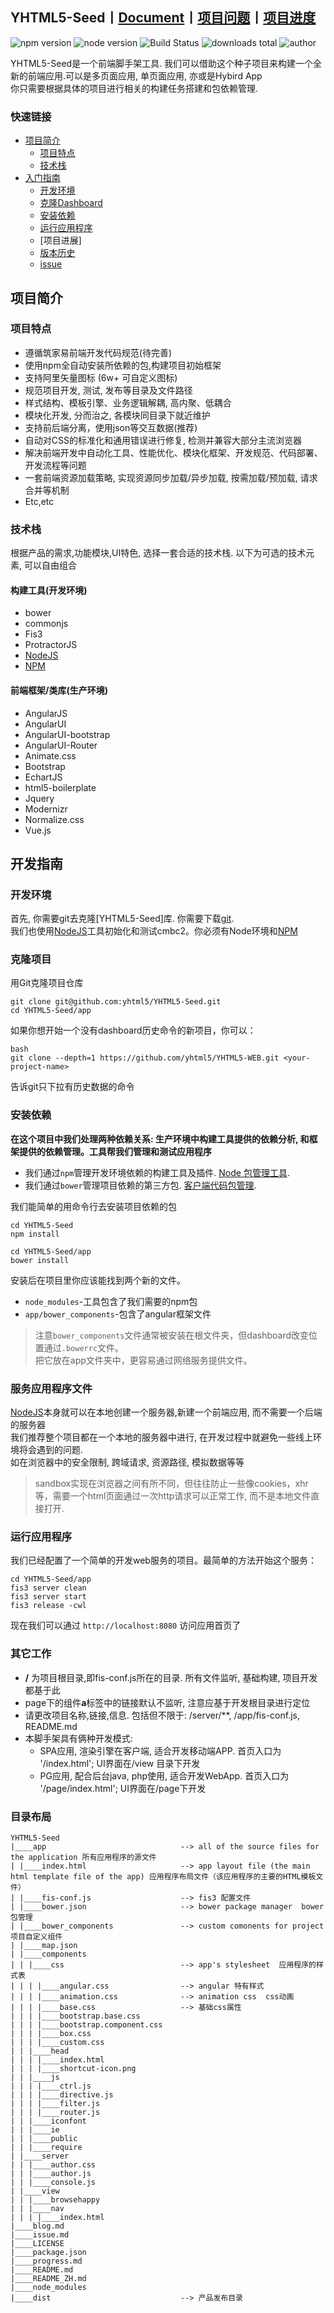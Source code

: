 ## YHTML5-Seed丨[Document]丨[项目问题]丨[项目进度]
               
![npm version] ![node version] ![Build Status] ![downloads total] ![author]

YHTML5-Seed是一个前端脚手架工具. 我们可以借助这个种子项目来构建一个全新的前端应用.可以是多页面应用, 单页面应用, 亦或是Hybird App   
你只需要根据具体的项目进行相关的构建任务搭建和包依赖管理.

### 快速链接
- [项目简介](#项目简介)
    - [项目特点](#项目特点)
    - [技术栈](#浏览器兼容)
- [入门指南](#入门指南)
    - [开发环境](#开发环境)
    - [克隆Dashboard](#克隆Dashboard)
    - [安装依赖](#安装依赖)
    - [运行应用程序](#运行应用程序)
    - [项目进展]
    - [版本历史](https://github.com/yhtml5/FW-Dashboard/blob/master/changeLog.md)
    - [issue]

## 项目简介 

### 项目特点  
  * 遵循筑家易前端开发代码规范(待完善)
  * 使用npm全自动安装所依赖的包,构建项目初始框架
  * 支持阿里矢量图标 (6w+ 可自定义图标)
  * 规范项目开发, 测试, 发布等目录及文件路径
  * 样式结构、模板引擎、业务逻辑解耦, 高内聚、低耦合
  * 模块化开发, 分而治之, 各模块同目录下就近维护 
  * 支持前后端分离，使用json等交互数据(推荐)
  * 自动对CSS的标准化和通用错误进行修复, 检测并兼容大部分主流浏览器
  * 解决前端开发中自动化工具、性能优化、模块化框架、开发规范、代码部署、开发流程等问题
  * 一套前端资源加载策略, 实现资源同步加载/异步加载, 按需加载/预加载, 请求合并等机制
  * Etc,etc

### 技术栈
根据产品的需求,功能模块,UI特色, 选择一套合适的技术栈. 以下为可选的技术元素, 可以自由组合

#### 构建工具(开发环境)
  * bower
  * commonjs
  * Fis3
  * ProtractorJS
  * [NodeJS]
  * [NPM]

#### 前端框架/类库(生产环境)
  * AngularJS
  * AngularUI
  * AngularUI-bootstrap
  * AngularUI-Router
  * Animate.css
  * Bootstrap
  * EchartJS 
  * html5-boilerplate
  * Jquery
  * Modernizr
  * Normalize.css
  * Vue.js

## 开发指南  
### 开发环境  
首先, 你需要git去克隆[YHTML5-Seed]库. 你需要下载[git].   
我们也使用[NodeJS]工具初始化和测试cmbc2。你必须有Node环境和[NPM]

### 克隆项目

用Git克隆项目仓库

```
git clone git@github.com:yhtml5/YHTML5-Seed.git 
cd YHTML5-Seed/app 
```

如果你想开始一个没有dashboard历史命令的新项目，你可以：

```
bash
git clone --depth=1 https://github.com/yhtml5/YHTML5-WEB.git <your-project-name>
```

告诉git只下拉有历史数据的命令

### 安装依赖

**在这个项目中我们处理两种依赖关系: 生产环境中构建工具提供的依赖分析, 和框架提供的依赖管理。工具帮我们管理和测试应用程序**

* 我们通过`npm`管理开发环境依赖的构建工具及插件. [Node 包管理工具][npm].  
* 我们通过`bower`管理项目依赖的第三方包. [客户端代码包管理][bower].

我们能简单的用命令行去安装项目依赖的包

```
cd YHTML5-Seed
npm install

cd YHTML5-Seed/app
bower install
```

安装后在项目里你应该能找到两个新的文件。  
* `node_modules`-工具包含了我们需要的npm包  
* `app/bower_components`-包含了angular框架文件  

> 注意`bower_components`文件通常被安装在根文件夹，但dashboard改变位置通过`.bowerrc`文件。  
> 把它放在app文件夹中，更容易通过网络服务提供文件。  

### 服务应用程序文件  
[NodeJS]本身就可以在本地创建一个服务器,新建一个前端应用, 而不需要一个后端的服务器  
我们推荐整个项目都在一个本地的服务器中进行, 在开发过程中就避免一些线上环境将会遇到的问题.   
如在浏览器中的安全限制, 跨域请求, 资源路径, 模拟数据等等  
> sandbox实现在浏览器之间有所不同，但往往防止一些像cookies，xhr等，需要一个html页面通过一次http请求可以正常工作, 而不是本地文件直接打开.  

### 运行应用程序
我们已经配置了一个简单的开发web服务的项目。最简单的方法开始这个服务：

```
cd YHTML5-Seed/app 
fis3 server clean
fis3 server start
fis3 release -cwl
```

现在我们可以通过 `http://localhost:8080` 访问应用首页了


### 其它工作

* **/** 为项目根目录,即fis-conf.js所在的目录. 所有文件监听, 基础构建, 项目开发都基于此
* page下的组件**a**标签中的链接默认不监听, 注意应基于开发根目录进行定位
* 请更改项目名称,链接,信息. 包括但不限于: /server/**, /app/fis-conf.js, README.md
* 本脚手架具有俩种开发模式:
  * SPA应用, 渲染引擎在客户端, 适合开发移动端APP. 首页入口为 '/index.html'; UI界面在/view 目录下开发 
  * PG应用, 配合后台java, php使用, 适合开发WebApp. 首页入口为 '/page/index.html'; UI界面在/page下开发  


### 目录布局

```
YHTML5-Seed
|____app                              --> all of the source files for the application 所有应用程序的源文件
| |____index.html                     --> app layout file (the main html template file of the app) 应用程序布局文件（该应用程序的主要的HTML模板文件）
| |____fis-conf.js                    --> fis3 配置文件
| |____bower.json                     --> bower package manager  bower包管理
| |____bower_components               --> custom comonents for project 项目自定义组件
| |____map.json
| |____components
| | |____css                          --> app's stylesheet  应用程序的样式表
| | | |____angular.css                --> angular 特有样式
| | | |____animation.css              --> animation css  css动画
| | | |____base.css                   --> 基础css属性
| | | |____bootstrap.base.css
| | | |____bootstrap.component.css
| | | |____box.css
| | | |____custom.css
| | |____head
| | | |____index.html
| | | |____shortcut-icon.png
| | |____js
| | | |____ctrl.js
| | | |____directive.js
| | | |____filter.js
| | | |____router.js
| | |____iconfont
| | |____ie
| | |____public
| | |____require
| |____server
| | |____author.css
| | |____author.js
| | |____console.js
| |____view
| | |____browsehappy
| | |____nav
| | | |____index.html
|____blog.md
|____issue.md
|____LICENSE
|____package.json
|____progress.md
|____README.md             
|____README_ZH.md
|____node_modules    
|____dist                             --> 产品发布目录
```

[author]:https://img.shields.io/badge/author-yhtml5-blue.svg
[Build Status]:https://img.shields.io/travis/twbs/bootstrap/master.svg
[downloads total]:https://img.shields.io/github/downloads/atom/atom/total.svg
[npm version]:https://img.shields.io/npm/v/npm.svg
[node version]:https://img.shields.io/badge/node-v4.3.2-blue.svg

[bower]: http://bower.io
[es5-shim]:https://github.com/es-shims/es5-shim
[git]: http://git-scm.com/
[http-server]: https://github.com/nodeapps/http-server
[html5shiv]:https://github.com/aFarkas/html5shiv
[jasmine]: http://jasmine.github.io
[karma]: http://karma-runner.github.io
[Modernizr]:https://github.com/Modernizr/Modernizr
[NPM]: https://www.npmjs.org/
[NodeJS]: http://nodejs.org
[problem]:https://github.com/yhtml5/FW-Dashboard/blob/master/question.md
[project progress]:https://github.com/yhtml5/FW-Dashboard/issues?q=%E4%BB%BB%E5%8A%A1+is%3Aopen
[protractor]: https://github.com/angular/protractor
[travis]: https://travis-ci.org/

[Document]:https://github.com/yhtml5/YHTML5-Seed/blob/master/README_EN.md
[中文文档]:https://github.com/yhtml5/YHTML5-Seed/blob/master/README.md
[Issue]:https://github.com/yhtml5/YHTML5-Seed/blob/master/issue.md
[项目问题]:https://github.com/yhtml5/YHTML5-Seed/blob/master/issue.md
[Progress]:https://github.com/yhtml5/YHTML5-Seed/blob/master/progress.md
[项目进度]:https://github.com/yhtml5/YHTML5-Seed/blob/master/progress.md



